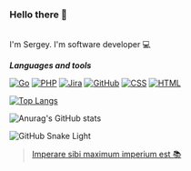 ### Hello there 👋
<br>
I'm Sergey. I'm software developer 💻

___Languages and tools___

[![Go](https://img.shields.io/badge/GoLang-000000?style=plastic&logo=GO)](https://go.dev/)
[![PHP](https://img.shields.io/badge/PHP-000000?style=plastic&logo=PHP)](https://www.php.net/)
[![Jira](https://img.shields.io/badge/Jira-000000?style=plastic&logo=jira&logoColor=2683ff)](https://www.atlassian.com/ru/software/jira)
[![GitHub](https://img.shields.io/badge/GitHub-000000?style=plastic&logo=github)](https://github.com/Ch1psCh1ps)
[![CSS](https://img.shields.io/badge/CSS-000000?style=plastic&logo=CSS3&logoColor=254add)](https://github.com/Ch1psCh1ps)
[![HTML](https://img.shields.io/badge/HTML-000000?style=plastic&logo=html5&logoColor=e44d26)](https://github.com/Ch1psCh1ps)

[![Top Langs](https://github-readme-stats.vercel.app/api/top-langs/?username=Ch1psCh1ps&layout=compact)](https://github.com/anuraghazra/github-readme-stats)

![Anurag's GitHub stats](https://github-readme-stats.vercel.app/api?username=Ch1psCh1ps&hide=contribs,issues&count_private=true&show_icons=true&theme=radical)

![GitHub Snake Light](github-snake.svg#gh-light-mode-only)


>[Imperare sibi maximum imperium est 📚](https://en.wikipedia.org/wiki/Seneca_the_Younger )


<!-- >Imperare sibi maximum imperium est

```
Imperare sibi maximum imperium est
```

`Imperare sibi maximum imperium est`
-->

<!--[![Spotify](https://novatorem-m84nrore7-developers.vercel.app/api/spotify)](https://open.spotify.com/embed/album/0FZK97MXMm5mUQ8mtudjuK?utm_source=generator)
-->

<!--
**Ch1psCh1ps/Ch1psCh1ps** is a ✨ _special_ ✨ repository because its `README.md` (this file) appears on your GitHub profile.

Here are some ideas to get you started:

- 🔭 I’m currently working on ...
- 🌱 I’m currently learning ...
- 👯 I’m looking to collaborate on ...
- 🤔 I’m looking for help with ...
- 💬 Ask me about ...
- 📫 How to reach me: ...
- 😄 Pronouns: ...
- ⚡ Fun fact: ...
-->
